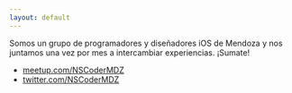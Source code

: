 ```yaml
---
layout: default
---
```


Somos un grupo de programadores y diseñadores iOS de Mendoza y nos juntamos una
vez por mes a intercambiar experiencias. ¡Sumate!

 * [meetup.com/NSCoderMDZ](http://www.meetup.com/NSCoderMDZ/)
 * [twitter.com/NSCoderMDZ](https://twitter.com/NSCoderMDZ)
